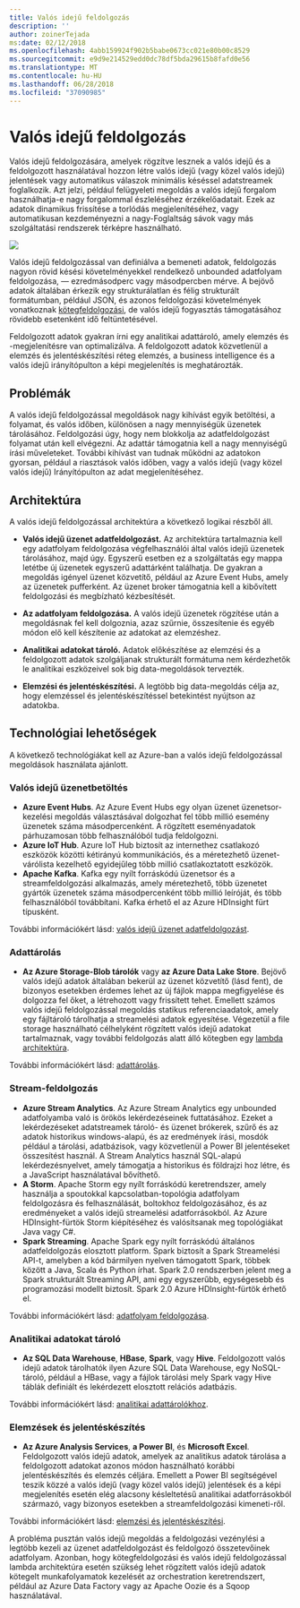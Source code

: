 ```yaml
---
title: Valós idejű feldolgozás
description: ''
author: zoinerTejada
ms:date: 02/12/2018
ms.openlocfilehash: 4abb159924f902b5babe0673cc021e80b00c8529
ms.sourcegitcommit: e9d9e214529edd0dc78df5bda29615b8fafd0e56
ms.translationtype: MT
ms.contentlocale: hu-HU
ms.lasthandoff: 06/28/2018
ms.locfileid: "37090985"
---
```

# <a name="real-time-processing"></a>Valós idejű feldolgozás

Valós idejű feldolgozására, amelyek rögzítve lesznek a valós idejű és a feldolgozott használatával hozzon létre valós idejű (vagy közel valós idejű) jelentések vagy automatikus válaszok minimális késéssel adatstreamek foglalkozik. Azt jelzi, például felügyeleti megoldás a valós idejű forgalom használhatja-e nagy forgalommal észleléséhez érzékelőadatait. Ezek az adatok dinamikus frissítése a torlódás megjelenítéséhez, vagy automatikusan kezdeményezni a nagy-Foglaltság sávok vagy más szolgáltatási rendszerek térképre használható.

![](./images/real-time-pipeline.png)

Valós idejű feldolgozással van definiálva a bemeneti adatok, feldolgozás nagyon rövid késési követelményekkel rendelkező unbounded adatfolyam feldolgozása, &mdash; ezredmásodperc vagy másodpercben mérve. A bejövő adatok általában érkezik egy strukturálatlan és félig strukturált formátumban, például JSON, és azonos feldolgozási követelmények vonatkoznak [kötegfeldolgozási](./batch-processing.md), de valós idejű fogyasztás támogatásához rövidebb esetenként idő feltüntetésével.

Feldolgozott adatok gyakran írni egy analitikai adattároló, amely elemzés és -megjelenítésre van optimalizálva. A feldolgozott adatok közvetlenül a elemzés és jelentéskészítési réteg elemzés, a business intelligence és a valós idejű irányítópulton a képi megjelenítés is meghatározták.

## <a name="challenges"></a>Problémák

A valós idejű feldolgozással megoldások nagy kihívást egyik betöltési, a folyamat, és valós időben, különösen a nagy mennyiségük üzenetek tárolásához. Feldolgozási úgy, hogy nem blokkolja az adatfeldolgozást folyamat után kell elvégezni. Az adattár támogatnia kell a nagy mennyiségű írási műveleteket. További kihívást van tudnak működni az adatokon gyorsan, például a riasztások valós időben, vagy a valós idejű (vagy közel valós idejű) Irányítópulton az adat megjelenítéséhez.

## <a name="architecture"></a>Architektúra

A valós idejű feldolgozással architektúra a következő logikai részből áll.

- **Valós idejű üzenet adatfeldolgozást.** Az architektúra tartalmaznia kell egy adatfolyam feldolgozása végfelhasználói által valós idejű üzenetek tárolásához, majd úgy. Egyszerű esetben ez a szolgáltatás egy mappa letétbe új üzenetek egyszerű adattárként találhatja. De gyakran a megoldás igényel üzenet közvetítő, például az Azure Event Hubs, amely az üzenetek pufferként. Az üzenet broker támogatnia kell a kibővített feldolgozási és megbízható kézbesítését.

- **Az adatfolyam feldolgozása.** A valós idejű üzenetek rögzítése után a megoldásnak fel kell dolgoznia, azaz szűrnie, összesítenie és egyéb módon elő kell készítenie az adatokat az elemzéshez.

- **Analitikai adatokat tároló.** Adatok előkészítése az elemzési és a feldolgozott adatok szolgáljanak strukturált formátuma nem kérdezhetők le analitikai eszközeivel sok big data-megoldások tervezték. 

- **Elemzési és jelentéskészítési.** A legtöbb big data-megoldás célja az, hogy elemzéssel és jelentéskészítéssel betekintést nyújtson az adatokba. 

## <a name="technology-choices"></a>Technológiai lehetőségek

A következő technológiákat kell az Azure-ban a valós idejű feldolgozással megoldások használata ajánlott.

### <a name="real-time-message-ingestion"></a>Valós idejű üzenetbetöltés

- **Azure Event Hubs**. Az Azure Event Hubs egy olyan üzenet üzenetsor-kezelési megoldás választásával dolgozhat fel több millió esemény üzenetek száma másodpercenként. A rögzített eseményadatok párhuzamosan több felhasználóból tudja feldolgozni.
- **Azure IoT Hub**. Azure IoT Hub biztosít az internethez csatlakozó eszközök közötti kétirányú kommunikációs, és a méretezhető üzenet-várólista kezelhető egyidejűleg több millió csatlakoztatott eszközök.
- **Apache Kafka**. Kafka egy nyílt forráskódú üzenetsor és a streamfeldolgozási alkalmazás, amely méretezhető, több üzenetet gyártók üzenetek száma másodpercenként több millió leíróját, és több felhasználóból továbbítani. Kafka érhető el az Azure HDInsight fürt típusként.

További információkért lásd: [valós idejű üzenet adatfeldolgozást](../technology-choices/real-time-ingestion.md).

### <a name="data-storage"></a>Adattárolás

- **Az Azure Storage-Blob tárolók** vagy **az Azure Data Lake Store**. Bejövő valós idejű adatok általában bekerül az üzenet közvetítő (lásd fent), de bizonyos esetekben érdemes lehet az új fájlok mappa megfigyelése és dolgozza fel őket, a létrehozott vagy frissített tehet. Emellett számos valós idejű feldolgozással megoldás statikus referenciaadatok, amely egy fájltároló tárolhatja a streamelési adatok egyesítése. Végezetül a file storage használható célhelyként rögzített valós idejű adatokat tartalmaznak, vagy további feldolgozás alatt álló kötegben egy [lambda architektúra](../big-data/index.md#lambda-architecture).

További információkért lásd: [adattárolás](../technology-choices/data-storage.md).

### <a name="stream-processing"></a>Stream-feldolgozás

- **Azure Stream Analytics**. Az Azure Stream Analytics egy unbounded adatfolyamba való is örökös lekérdezéseinek futtatásához. Ezeket a lekérdezéseket adatstreamek tároló- és üzenet brókerek, szűrő és az adatok historikus windows-alapú, és az eredmények írási, mosdók például a tárolási, adatbázisok, vagy közvetlenül a Power BI jelentéseket összesítést használ. A Stream Analytics használ SQL-alapú lekérdezésnyelvet, amely támogatja a historikus és földrajzi hoz létre, és a JavaScript használatával bővíthető.
- **A Storm**. Apache Storm egy nyílt forráskódú keretrendszer, amely használja a spoutokkal kapcsolatban-topológia adatfolyam feldolgozásra és felhasználását, boltokhoz feldolgozásához, és az eredményeket a valós idejű streamelési adatforrásokból. Az Azure HDInsight-fürtök Storm kiépítéséhez és valósítsanak meg topológiákat Java vagy C#.
- **Spark Streaming**. Apache Spark egy nyílt forráskódú általános adatfeldolgozás elosztott platform. Spark biztosít a Spark Streamelési API-t, amelyben a kód bármilyen nyelven támogatott Spark, többek között a Java, Scala és Python írhat. Spark 2.0 rendszerben jelent meg a Spark strukturált Streaming API, ami egy egyszerűbb, egységesebb és programozási modellt biztosít. Spark 2.0 Azure HDInsight-fürtök érhető el.

További információkért lásd: [adatfolyam feldolgozása](../technology-choices/stream-processing.md).

### <a name="analytical-data-store"></a>Analitikai adatokat tároló

- **Az SQL Data Warehouse**, **HBase**, **Spark**, vagy **Hive**. Feldolgozott valós idejű adatok tárolhatók ilyen Azure SQL Data Warehouse, egy NoSQL-tároló, például a HBase, vagy a fájlok tárolási mely Spark vagy Hive táblák definiált és lekérdezett elosztott relációs adatbázis.

További információkért lásd: [analitikai adattárolókhoz](../technology-choices/analytical-data-stores.md).

### <a name="analytics-and-reporting"></a>Elemzések és jelentéskészítés

- **Az Azure Analysis Services**, **a Power BI**, és **Microsoft Excel**. Feldolgozott valós idejű adatok, amelyek az analitikus adatok tárolása a feldolgozott adatokat azonos módon használható korábbi jelentéskészítés és elemzés céljára. Emellett a Power BI segítségével teszik közzé a valós idejű (vagy közel valós idejű) jelentések és a képi megjelenítés esetén elég alacsony késleltetésű analitikai adatforrásokból származó, vagy bizonyos esetekben a streamfeldolgozási kimeneti-ről.

További információkért lásd: [elemzési és jelentéskészítési](../technology-choices/analysis-visualizations-reporting.md).

A probléma pusztán valós idejű megoldás a feldolgozási vezénylési a legtöbb kezeli az üzenet adatfeldolgozást és feldolgozó összetevőinek adatfolyam. Azonban, hogy kötegfeldolgozási és valós idejű feldolgozással lambda architektúra esetén szükség lehet rögzített valós idejű adatok kötegelt munkafolyamatok kezelését az orchestration keretrendszert, például az Azure Data Factory vagy az Apache Oozie és a Sqoop használatával.

